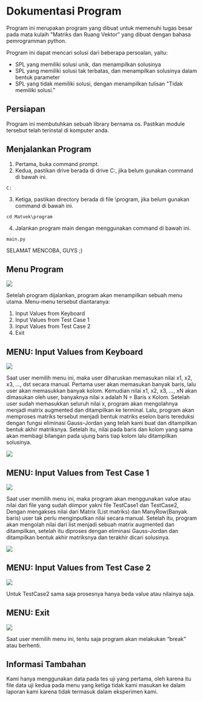 # Dokumentasi Program

Program ini merupakan program yang dibuat untuk memenuhi tugas besar pada mata kulaih "Matriks dan Ruang Vektor" yang dibuat dengan bahasa pemrogramman python.

Program ini dapat mencari solusi dari beberapa persoalan, yaitu:
- SPL yang memiliki solusi unik, dan menampilkan solusinya
- SPL yang memiliki solusi tak terbatas, dan menampilkan solusinya dalam bentuk parameter
- SPL yang tidak memiliki solusi, dengan menampilkan tulisan "Tidak memiliki solusi."

## Persiapan

Program ini membutuhkan sebuah library bernama os. Pastikan module tersebut telah terinstal di komputer anda.

## Menjalankan Program

1. Pertama, buka command prompt.
2. Kedua, pastikan drive berada di drive C:, jika belum gunakan command di bawah ini.
```
C:
```
3. Ketiga, pastikan directory berada di file \program\, jika belum gunakan command di bawah ini.
```
cd Matvek\program
```
4. Jalankan program main dengan menggunakan command di bawah ini.
```
main.py
```
SELAMAT MENCOBA, GUYS ;)

## Menu Program

<img src="Main Menu.jpeg">

Setelah program dijalankan, program akan menampilkan sebuah menu utama. Menu-menu tersebut diantaranya:
1. Input Values from Keyboard
2. Input Values from Test Case 1
3. Input Values from Test Case 2
4. Exit

## MENU: Input Values from Keyboard

<img src="Keyboard Value.jpeg">

Saat user memilih menu ini, maka user diharuskan memasukan nilai x1, x2, x3, …,
dst secara manual. Pertama user akan memasukan banyak baris, lalu user akan
memasukkan banyak kolom. Kemudian nilai x1, x2, x3, …, xN akan dimasukan oleh
user, banyaknya nilai x adalah N = Baris x Kolom. Setelah user sudah memasukkan
seluruh nilai x, program akan mengolahnya menjadi matrix augmented dan
ditampilkan ke terminal. Lalu, program akan memproses matriks tersebut menjadi
bentuk matriks eselon baris tereduksi dengan fungsi eliminasi Gauss-Jordan yang telah
kami buat dan ditampilkan bentuk akhir matriksnya. Setelah itu, nilai pada baris dan
kolom yang sama akan membagi bilangan pada ujung baris tiap kolom lalu
ditampilkan solusinya.

<img src="KybrdVResult.jpeg">

## MENU: Input Values from Test Case 1

<img src ="File Value.jpeg">

Saat user memilih menu ini, maka program akan menggunakan value atau nilai dari
file yang sudah diimpor yakni file TestCase1 dan TestCase2, Dengan mengakses nilai
dari Matrix (List matriks) dan ManyRow(Banyak baris) user tak perlu menginputkan
nilai secara manual. Setelah itu, program akan mengolah nilai dari list menjadi sebuah
matrix augmented dan ditampilkan, setelah itu diproses dengan eliminasi Gauss-Jordan
dan ditampilkan bentuk akhir matriksnya dan terakhir dicari solusinya.

<img src="FlVResult.jpeg">

## MENU: Input Values from Test Case 2

<img src="Test Case 2.jpeg">

Untuk TestCase2 sama saja prosesnya hanya beda value atau nilainya saja.

## MENU: Exit

<img src="Exit.jpeg">

Saat user memilih menu ini, tentu saja program akan melakukan “break” atau
berhenti.

## Informasi Tambahan

Kami hanya menggunakan data pada tes uji yang pertama, oleh karena itu file data uji kedua pada
menu yang ketiga tidak kami masukan ke dalam laporan kami karena tidak termasuk dalam eksperimen kami.
